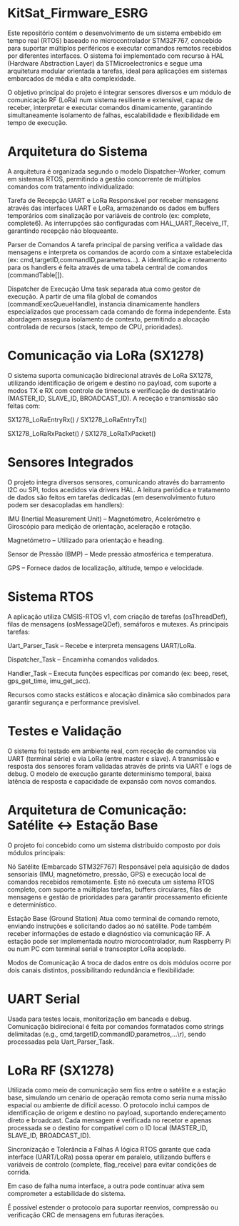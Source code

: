 # KitSat_Firmware_ESRG

Este repositório contém o desenvolvimento de um sistema embebido em tempo real (RTOS) baseado no microcontrolador STM32F767, concebido para suportar múltiplos periféricos e executar comandos remotos recebidos por diferentes interfaces. O sistema foi implementado com recurso à HAL (Hardware Abstraction Layer) da STMicroelectronics e segue uma arquitetura modular orientada a tarefas, ideal para aplicações em sistemas embarcados de média e alta complexidade.

O objetivo principal do projeto é integrar sensores diversos e um módulo de comunicação RF (LoRa) num sistema resiliente e extensível, capaz de receber, interpretar e executar comandos dinamicamente, garantindo simultaneamente isolamento de falhas, escalabilidade e flexibilidade em tempo de execução.



# Arquitetura do Sistema

A arquitetura é organizada segundo o modelo Dispatcher–Worker, comum em sistemas RTOS, permitindo a gestão concorrente de múltiplos comandos com tratamento individualizado:

Tarefa de Recepção UART e LoRa
Responsável por receber mensagens através das interfaces UART e LoRa, armazenando os dados em buffers temporários com sinalização por variáveis de controlo (ex: complete, complete6). As interrupções são configuradas com HAL_UART_Receive_IT, garantindo recepção não bloqueante.

Parser de Comandos
A tarefa principal de parsing verifica a validade das mensagens e interpreta os comandos de acordo com a sintaxe estabelecida (ex: cmd,targetID,commandID,parametros...). A identificação e roteamento para os handlers é feita através de uma tabela central de comandos (commandTable[]).

Dispatcher de Execução
Uma task separada atua como gestor de execução. A partir de uma fila global de comandos (commandExecQueueHandle), instancia dinamicamente handlers especializados que processam cada comando de forma independente. Esta abordagem assegura isolamento de contexto, permitindo a alocação controlada de recursos (stack, tempo de CPU, prioridades).



# Comunicação via LoRa (SX1278)

O sistema suporta comunicação bidirecional através de LoRa SX1278, utilizando identificação de origem e destino no payload, com suporte a modos TX e RX com controle de timeouts e verificação de destinatário (MASTER_ID, SLAVE_ID, BROADCAST_ID). A receção e transmissão são feitas com:

SX1278_LoRaEntryRx() / SX1278_LoRaEntryTx()

SX1278_LoRaRxPacket() / SX1278_LoRaTxPacket()



# Sensores Integrados

O projeto integra diversos sensores, comunicando através do barramento I2C ou SPI, todos acedidos via drivers HAL. A leitura periódica e tratamento de dados são feitos em tarefas dedicadas (em desenvolvimento futuro podem ser desacopladas em handlers):

IMU (Inertial Measurement Unit) – Magnetómetro, Acelerómetro e Giroscópio para medição de orientação, aceleração e rotação.

Magnetómetro – Utilizado para orientação e heading.

Sensor de Pressão (BMP) – Mede pressão atmosférica e temperatura.

GPS – Fornece dados de localização, altitude, tempo e velocidade.



# Sistema RTOS

A aplicação utiliza CMSIS-RTOS v1, com criação de tarefas (osThreadDef), filas de mensagens (osMessageQDef), semáforos e mutexes. As principais tarefas:

Uart_Parser_Task – Recebe e interpreta mensagens UART/LoRa.

Dispatcher_Task – Encaminha comandos validados.

Handler_Task – Executa funções específicas por comando (ex: beep, reset, gps_get_time, imu_get_acc).

Recursos como stacks estáticos e alocação dinâmica são combinados para garantir segurança e performance previsível.



# Testes e Validação

O sistema foi testado em ambiente real, com receção de comandos via UART (terminal série) e via LoRa (entre master e slave). A transmissão e resposta dos sensores foram validadas através de prints via UART e logs de debug. O modelo de execução garante determinismo temporal, baixa latência de resposta e capacidade de expansão com novos comandos.



# Arquitetura de Comunicação: Satélite ↔ Estação Base

O projeto foi concebido como um sistema distribuído composto por dois módulos principais:

Nó Satélite (Embarcado STM32F767)
Responsável pela aquisição de dados sensoriais (IMU, magnetómetro, pressão, GPS) e execução local de comandos recebidos remotamente. Este nó executa um sistema RTOS completo, com suporte a múltiplas tarefas, buffers circulares, filas de mensagens e gestão de prioridades para garantir processamento eficiente e determinístico.

Estação Base (Ground Station)
Atua como terminal de comando remoto, enviando instruções e solicitando dados ao nó satélite. Pode também receber informações de estado e diagnóstico via comunicação RF. A estação pode ser implementada noutro microcontrolador, num Raspberry Pi ou num PC com terminal serial e transceptor LoRa acoplado.

Modos de Comunicação
A troca de dados entre os dois módulos ocorre por dois canais distintos, possibilitando redundância e flexibilidade:

  # UART Serial 
  Usada para testes locais, monitorização em bancada e debug. Comunicação bidirecional é feita por comandos formatados como strings delimitadas (e.g., cmd,targetID,commandID,parametros,...\r), sendo processadas    pela Uart_Parser_Task.
  
  # LoRa RF (SX1278)
  Utilizada como meio de comunicação sem fios entre o satélite e a estação base, simulando um cenário de operação remota como seria numa missão espacial ou ambiente de difícil acesso. O protocolo inclui campos     de identificação de origem e destino no payload, suportando endereçamento direto e broadcast.
  Cada mensagem é verificada no recetor e apenas processada se o destino for compatível com o ID local (MASTER_ID, SLAVE_ID, BROADCAST_ID).

Sincronização e Tolerância a Falhas
A lógica RTOS garante que cada interface (UART/LoRa) possa operar em paralelo, utilizando buffers e variáveis de controlo (complete, flag_receive) para evitar condições de corrida.

Em caso de falha numa interface, a outra pode continuar ativa sem comprometer a estabilidade do sistema.

É possível estender o protocolo para suportar reenvios, compressão ou verificação CRC de mensagens em futuras iterações.

